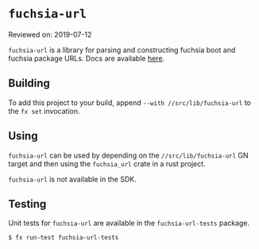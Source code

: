 # `fuchsia-url`

Reviewed on: 2019-07-12

`fuchsia-url` is a library for parsing and constructing fuchsia boot and fuchsia
package URLs. Docs are available
[here](https://fuchsia-docs.firebaseapp.com/rust/fuchsia-url/index.html).

## Building

To add this project to your build, append `--with //src/lib/fuchsia-url`
to the `fx set` invocation.

## Using

`fuchsia-url` can be used by depending on the `//src/lib/fuchsia-url`
GN target and then using the `fuchsia_url` crate in a rust project.

`fuchsia-url` is not available in the SDK.

## Testing

Unit tests for `fuchsia-url` are available in the `fuchsia-url-tests` package.

```
$ fx run-test fuchsia-url-tests
```
